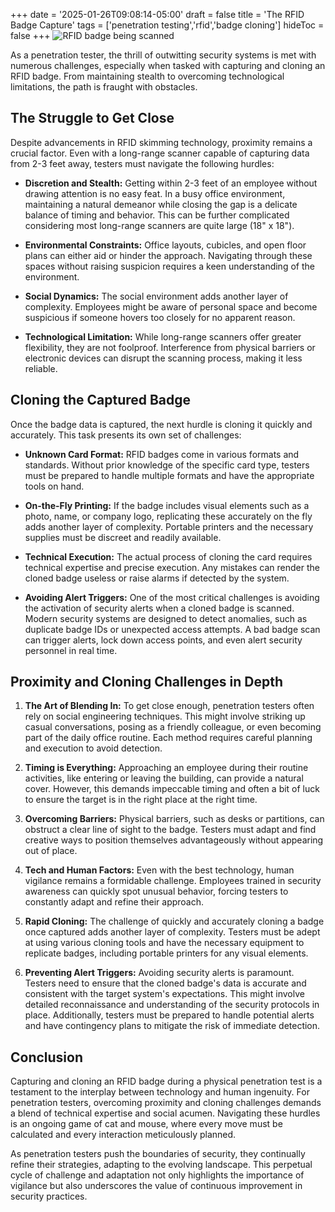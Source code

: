 +++
date = '2025-01-26T09:08:14-05:00'
draft = false
title = 'The RFID Badge Capture'
tags = ['penetration testing','rfid','badge cloning']
hideToc = false
+++
![RFID badge being scanned](/images/rfid-badge.png)

As a penetration tester, the thrill of outwitting security systems is met with numerous challenges, especially when tasked with capturing and cloning an RFID badge. From maintaining stealth to overcoming technological limitations, the path is fraught with obstacles.

<!--more-->

## The Struggle to Get Close

Despite advancements in RFID skimming technology, proximity remains a crucial factor. Even with a long-range scanner capable of capturing data from 2-3 feet away, testers must navigate the following hurdles:

 - **Discretion and Stealth:** Getting within 2-3 feet of an employee without drawing attention is no easy feat. In a busy office environment, maintaining a natural demeanor while closing the gap is a delicate balance of timing and behavior. This can be further complicated considering most long-range scanners are quite large (18" x 18").

 - **Environmental Constraints:** Office layouts, cubicles, and open floor plans can either aid or hinder the approach. Navigating through these spaces without raising suspicion requires a keen understanding of the environment.

 - **Social Dynamics:** The social environment adds another layer of complexity. Employees might be aware of personal space and become suspicious if someone hovers too closely for no apparent reason.

 - **Technological Limitation:** While long-range scanners offer greater flexibility, they are not foolproof. Interference from physical barriers or electronic devices can disrupt the scanning process, making it less reliable.

## Cloning the Captured Badge

Once the badge data is captured, the next hurdle is cloning it quickly and accurately. This task presents its own set of challenges:

 - **Unknown Card Format:** RFID badges come in various formats and standards. Without prior knowledge of the specific card type, testers must be prepared to handle multiple formats and have the appropriate tools on hand.

 - **On-the-Fly Printing:** If the badge includes visual elements such as a photo, name, or company logo, replicating these accurately on the fly adds another layer of complexity. Portable printers and the necessary supplies must be discreet and readily available.

 - **Technical Execution:** The actual process of cloning the card requires technical expertise and precise execution. Any mistakes can render the cloned badge useless or raise alarms if detected by the system.

 - **Avoiding Alert Triggers:** One of the most critical challenges is avoiding the activation of security alerts when a cloned badge is scanned. Modern security systems are designed to detect anomalies, such as duplicate badge IDs or unexpected access attempts. A bad badge scan can trigger alerts, lock down access points, and even alert security personnel in real time.

## Proximity and Cloning Challenges in Depth

1. **The Art of Blending In:** To get close enough, penetration testers often rely on social engineering techniques. This might involve striking up casual conversations, posing as a friendly colleague, or even becoming part of the daily office routine. Each method requires careful planning and execution to avoid detection.

2. **Timing is Everything:** Approaching an employee during their routine activities, like entering or leaving the building, can provide a natural cover. However, this demands impeccable timing and often a bit of luck to ensure the target is in the right place at the right time.

3. **Overcoming Barriers:** Physical barriers, such as desks or partitions, can obstruct a clear line of sight to the badge. Testers must adapt and find creative ways to position themselves advantageously without appearing out of place.

4. **Tech and Human Factors:** Even with the best technology, human vigilance remains a formidable challenge. Employees trained in security awareness can quickly spot unusual behavior, forcing testers to constantly adapt and refine their approach.

5. **Rapid Cloning:** The challenge of quickly and accurately cloning a badge once captured adds another layer of complexity. Testers must be adept at using various cloning tools and have the necessary equipment to replicate badges, including portable printers for any visual elements.

6. **Preventing Alert Triggers:** Avoiding security alerts is paramount. Testers need to ensure that the cloned badge's data is accurate and consistent with the target system's expectations. This might involve detailed reconnaissance and understanding of the security protocols in place. Additionally, testers must be prepared to handle potential alerts and have contingency plans to mitigate the risk of immediate detection.

## Conclusion

Capturing and cloning an RFID badge during a physical penetration test is a testament to the interplay between technology and human ingenuity. For penetration testers, overcoming proximity and cloning challenges demands a blend of technical expertise and social acumen. Navigating these hurdles is an ongoing game of cat and mouse, where every move must be calculated and every interaction meticulously planned.

As penetration testers push the boundaries of security, they continually refine their strategies, adapting to the evolving landscape. This perpetual cycle of challenge and adaptation not only highlights the importance of vigilance but also underscores the value of continuous improvement in security practices.